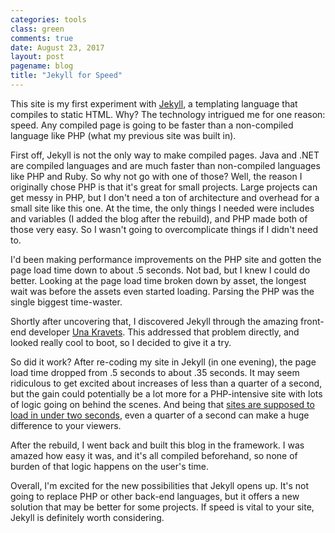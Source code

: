 ```yaml
---
categories: tools
class: green
comments: true
date: August 23, 2017
layout: post
pagename: blog
title: "Jekyll for Speed"
---
```


This site is my first experiment with [Jekyll](https://jekyllrb.com), a templating language that compiles to static HTML. Why? The technology intrigued me for one reason: speed. Any compiled page is going to be faster than a non-compiled language like PHP (what my previous site was built in).

<!--more-->

First off, Jekyll is not the only way to make compiled pages. Java and .NET are compiled languages and are much faster than non-compiled languages like PHP and Ruby. So why not go with one of those? Well, the reason I originally chose PHP is that it's great for small projects. Large projects can get messy in PHP, but I don't need a ton of architecture and overhead for a small site like this one. At the time, the only things I needed were includes and variables (I added the blog after the rebuild), and PHP made both of those very easy. So I wasn't going to overcomplicate things if I didn't need to.

I'd been making performance improvements on the PHP site and gotten the page load time down to about .5 seconds. Not bad, but I knew I could do better. Looking at the page load time broken down by asset, the longest wait was before the assets even started loading. Parsing the PHP was the single biggest time-waster.

Shortly after uncovering that, I discovered Jekyll through the amazing front-end developer [Una Kravets](http://unakravets.com/). This addressed that problem directly, and looked really cool to boot, so I decided to give it a try.

So did it work? After re-coding my site in Jekyll (in one evening), the page load time dropped from .5 seconds to about .35 seconds. It may seem ridiculous to get excited about increases of less than a quarter of a second, but the gain could potentially be a lot more for a PHP-intensive site with lots of logic going on behind the scenes. And being that [sites are supposed to load in under two seconds](https://www.forbes.com/sites/oreillymedia/2014/01/16/web-performance-is-user-experience/#5aaf93be5a52), even a quarter of a second can make a huge difference to your viewers.

After the rebuild, I went back and built this blog in the framework. I was amazed how easy it was, and it's all compiled beforehand, so none of burden of that logic happens on the user's time.

Overall, I'm excited for the new possibilities that Jekyll opens up. It's not going to replace PHP or other back-end languages, but it offers a new solution that may be better for some projects. If speed is vital to your site, Jekyll is definitely worth considering.